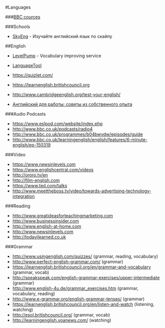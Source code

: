 #Languages

###[BBC cources](http://www.bbc.co.uk/learningenglish/english/course/upper-intermediate)

###Schools

- [SkyEng](http://skyeng.ru/) - Изучайте английский язык по скайпу

##English

- [LevelPump](http://www.levelpump.com/) - Vocabulary improving service
- [LanguageTool](https://languagetool.org/)

- https://quizlet.com/
- https://learnenglish.britishcouncil.org
- http://www.cambridgeenglish.org/test-your-english/

- [Английский для работы: советы из собственного опыта](https://geektimes.ru/company/plarium/blog/272338/)

###Audio Podcasts

- https://www.eslpod.com/website/index.php
- http://www.bbc.co.uk/podcasts/radio4
- http://www.bbc.co.uk/programmes/b04bwydw/episodes/guide
- http://www.bbc.co.uk/learningenglish/english/features/6-minute-english/ep-150319

###Video

- https://www.newsinlevels.com
- https://www.englishcentral.com/videos
- http://ororo.tv/en
- http://film-english.com
- https://www.ted.com/talks
- http://www.meettheboss.tv/video/towards-advertising-technology-integration

###Reading

- http://www.greatideasforteachingmarketing.com
- http://www.businessinsider.com
- http://www.english-at-home.com
- http://www.newsinlevels.com
- http://todayilearned.co.uk

###Grammar

- http://www.usingenglish.com/quizzes/ (grammar, reading, vocabulary)
- http://www.perfect-english-grammar.com/ (grammar)
- https://learnenglish.britishcouncil.org/en/grammar-and-vocabulary (grammar, vocab)
- http://speakspeak.com/english-grammar-exercises/upper-intermediate (grammar)
- http://www.english-4u.de/grammar_exercises.htm (grammar, vocabulary, reading)
- http://www.e-grammar.org/english-grammar-tenses/ (grammar)
- https://learnenglish.britishcouncil.org/en/listen-and-watch (listening, watching)
- http://esol.britishcouncil.org/ (grammar, vocab)
- http://learningenglish.voanews.com/ (watching)
